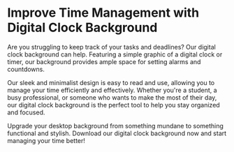 <!--font:Poppins-->

# Improve Time Management with Digital Clock Background

Are you struggling to keep track of your tasks and deadlines? Our digital clock background can help. Featuring a simple graphic of a digital clock or timer, our background provides ample space for setting alarms and countdowns.

Our sleek and minimalist design is easy to read and use, allowing you to manage your time efficiently and effectively. Whether you're a student, a busy professional, or someone who wants to make the most of their day, our digital clock background is the perfect tool to help you stay organized and focused.

Upgrade your desktop background from something mundane to something functional and stylish. Download our digital clock background now and start managing your time better!

<!--

Write me markdown content of website with wallpaper:

"A wallpaper featuring a simple graphic of a digital clock or timer, with space for setting alarms and countdowns."

The header of the page should not be copy of the text but rather a real content of the website which is using this wallpaper.


---


# Time Your Tasks with our Clock Wallpaper

Enhance your productivity and time management skills with our clock wallpaper. This wallpaper features a simple graphic of a digital clock or timer, with ample space for setting alarms and countdowns.

Whether you're working on a project with tight deadlines or simply want to keep track of your daily tasks, our clock wallpaper is the perfect tool to help you stay organized and focused. With its sleek and minimalist design, it's easy to read and use, allowing you to manage your time efficiently and effectively.

So why settle for a boring desktop background when you can have a functional and stylish clock wallpaper? Download it now and start taking control of your time!


---


Heading should not include word "wallpaper". The website should not be about the wallpaper itself, wallpaper is just a related background, rewrite whole content.


---


# Manage Your Time Effectively with a Digital Clock Background

Are you struggling to stay on top of your tasks and deadlines? Do you find yourself constantly running out of time? Our digital clock background can help.

Featuring a simple graphic of a digital clock or timer, our background provides ample space for setting alarms and countdowns. With its sleek and minimalist design, it's easy to read and use, allowing you to manage your time efficiently and effectively.

Whether you're a student trying to balance schoolwork and extracurricular activities, a busy professional juggling multiple projects, or simply someone who wants to make the most of their day, our digital clock background is the perfect tool to help you stay organized and focused.

So why settle for a boring desktop background when you can have a functional and stylish digital clock background? Download it now and start taking control of your time!


---


Heading is too long, rewrite whole content.


---


# Enhance Your Time Management with a Digital Clock Background

Struggling to stay on top of your tasks and deadlines? Our digital clock background can help. With a simple graphic of a digital clock or timer, our background provides ample space for setting alarms and countdowns.

Our sleek and minimalist design makes it easy to read and use, allowing you to manage your time efficiently and effectively. Whether you're a student, a busy professional, or someone who wants to make the most of their day, our digital clock background is the perfect tool to help you stay organized and focused.

Don't settle for a boring desktop background that doesn't serve any purpose. Download our functional and stylish digital clock background now and take control of your time management!


---


Heading is too long, rewrite whole content.


---


# Manage Your Time Better with a Digital Clock Background

Are you struggling to keep track of your tasks and deadlines? Our digital clock background can help. Featuring a simple graphic of a digital clock or timer, our background provides ample space for setting alarms and countdowns.

Our sleek and minimalist design is easy to read and use, allowing you to manage your time efficiently and effectively. Whether you're a student, a busy professional, or someone who wants to make the most of their day, our digital clock background is the perfect tool to help you stay organized and focused.

Upgrade your desktop background from something mundane to something functional and stylish. Download our digital clock background now and start managing your time better!


---


Write me a Google font which is best fitting for the website.

Pick from the list:
- Futura
- Montserrat
- Open Sans
- IBM Plex Sans
- Lobster
- Barlow Condensed
- Poppins
- Raleway
- Inter
- Exo 2
- Playfair Display
- Orbitron
- Roboto
- Great Vibes
- Alegreya
- Lato
- Dancing Script


Write just the font name nothing else.


---


Poppins

-->
